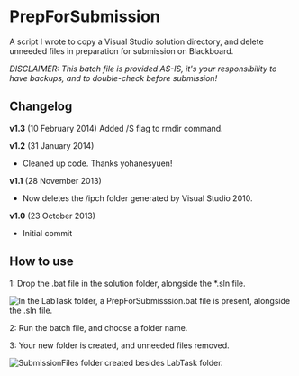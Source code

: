 PrepForSubmission
=================

A script I wrote to copy a Visual Studio solution directory, and delete unneeded files in preparation for submission on Blackboard. 

*DISCLAIMER: This batch file is provided AS-IS, it's your responsibility to have backups, and to double-check before submission!*

## Changelog
**v1.3** (10 February 2014)
Added /S flag to rmdir command.

**v1.2** (31 January 2014)
* Cleaned up code. Thanks yohanesyuen! 

**v1.1** (28 November 2013)
* Now deletes the /ipch folder generated by Visual Studio 2010.

**v1.0** (23 October 2013)
* Initial commit

## How to use

1: Drop the .bat file in the solution folder, alongside the *.sln file. 

![In the LabTask folder, a PrepForSubmisssion.bat file is present, alongside the .sln file.](http://i.imgur.com/DXShVg8.png)

2: Run the batch file, and choose a folder name. 

3: Your new folder is created, and unneeded files removed. 
 
![SubmissionFiles folder created besides LabTask folder.](http://i.imgur.com/mhjdN1A.png)

